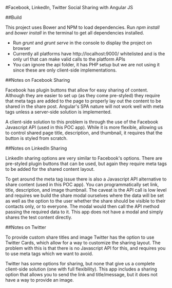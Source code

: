 #Facebook, LinkedIn, Twitter Social Sharing with Angular JS

##Build

This project uses Bower and NPM to load dependencies. Run _npm install_ and _bower install_ in the terminal to get all dependencies installed.

- Run _grunt_ and _grunt serve_ in the console to display the project on browser
- Currently all platforms have http://localhost:9000/ whitelisted and is the only url that can make valid calls to the platform APIs
- You can ignore the api folder, it has PHP setup but we are not using it since these are only client-side implementations.

##Notes on Facebook Sharing

Facebook has plugin buttons that allow for easy sharing of content. Although they are easier to set up (as they come pre-styled) they require
that meta tags are added to the page to properly lay out the content to be shared in the share post. Angular's SPA nature will not work well
with meta tags unless a server-side solution is implemented.

A client-side solution to this problem is through the use of the Facebook Javascript API (used in this POC app). While it is more flexible,
allowing us to control shared page title, description, and thumbnail, it requires that the button is styled from scratch.

##Notes on LinkedIn Sharing

LinkedIn sharing options are very similar to Facebook's options. There are pre-styled plugin buttons that can be used, but again they require
meta tags to be added for the shared content layout.

To get around the meta tag issue there is also a Javascript API alternative to share content (used in this POC app). You can programmatically
set link, title, description, and image thumbnail. The caveat is the API call is low level and requires we build the share modal ourselves where
the data will be set as well as the option to the user whether the share should be visible to their contacts only, or to everyone. The modal
would then call the API method passing the required data to it. This app does not have a modal and simply shares the test content directly.

##Notes on Twitter

To provide custom share titles and image Twitter has the option to use Twitter Cards, which allow for a way to customize the sharing layout. The problem with this is
that there is no Javascript API for this, and requires you to use meta tags which we want to avoid.

Twitter has some options for sharing, but none that give us a complete client-side solution (one with full flexibility). This app includes a sharing option that allows you
to send the link and title/message, but it does not have a way to provide an image.
